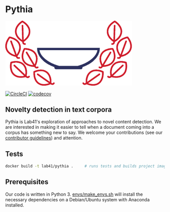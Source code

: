 # Pythia

<img src="assets/pythia_logo.png" width="400" alt="pythia logo" />

[![CircleCI](https://circleci.com/gh/Lab41/pythia.svg?style=shield)](https://circleci.com/gh/Lab41/pythia)
[![codecov](https://codecov.io/gh/Lab41/pythia/branch/master/graph/badge.svg)](https://codecov.io/gh/Lab41/pythia)


## Novelty detection in text corpora

Pythia is Lab41's exploration of approaches to novel content detection. We are interested in making it easier to tell when a document coming into a corpus has something new to say.
We welcome your contributions (see our [contributor guidelines](CONTRIBUTING.md)) and attention.

## Tests

```sh
docker build -t lab41/pythia .     # runs tests and builds project image
```

## Prerequisites

Our code is written in Python 3. [envs/make_envs.sh](envs/make_envs.sh) will install the necessary dependencies on a Debian/Ubuntu system with Anaconda installed.
